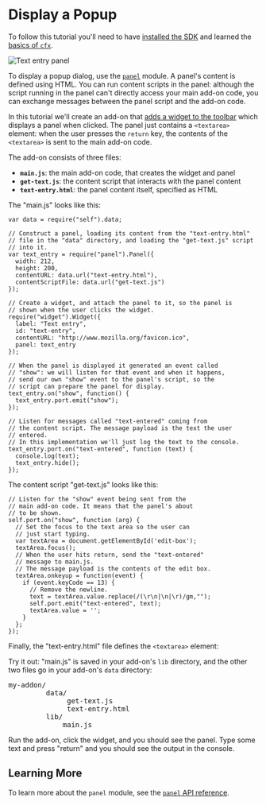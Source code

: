 <!-- This Source Code Form is subject to the terms of the Mozilla Public
   - License, v. 2.0. If a copy of the MPL was not distributed with this
   - file, You can obtain one at http://mozilla.org/MPL/2.0/. -->

# Display a Popup #

To follow this tutorial you'll need to have
[installed the SDK](dev-guide/addon-development/tutorials/installation.html)
and learned the
[basics of `cfx`](dev-guide/addon-development/tutorials/getting-started-with-cfx.html).

<img class="image-right" src="static-files/media/screenshots/text-entry-panel.png"
alt="Text entry panel">

To display a popup dialog, use the
[`panel`](packages/addon-kit.docs/panel.html) module. A panel's content is
defined using HTML. You can run content scripts in the panel: although the
script running in the panel can't directly access your main add-on code,
you can exchange messages between the panel script and the add-on code.

In this tutorial we'll create an add-on that
[adds a widget to the toolbar](dev-guide/addon-development/tutorials/adding-toolbar-button.html)
which displays a panel when clicked. The panel just contains a
`<textarea>` element: when the user presses the `return` key, the contents
of the `<textarea>` is sent to the main add-on code.

The add-on consists of three files:

* **`main.js`**: the main add-on code, that creates the widget and panel
* **`get-text.js`**: the content script that interacts with the panel content
* **`text-entry.html`**: the panel content itself, specified as HTML

The "main.js" looks like this:

    var data = require("self").data;

    // Construct a panel, loading its content from the "text-entry.html"
    // file in the "data" directory, and loading the "get-text.js" script
    // into it.
    var text_entry = require("panel").Panel({
      width: 212,
      height: 200,
      contentURL: data.url("text-entry.html"),
      contentScriptFile: data.url("get-text.js")
    });

    // Create a widget, and attach the panel to it, so the panel is
    // shown when the user clicks the widget.
    require("widget").Widget({
      label: "Text entry",
      id: "text-entry",
      contentURL: "http://www.mozilla.org/favicon.ico",
      panel: text_entry
    });

    // When the panel is displayed it generated an event called
    // "show": we will listen for that event and when it happens,
    // send our own "show" event to the panel's script, so the
    // script can prepare the panel for display.
    text_entry.on("show", function() {
      text_entry.port.emit("show");
    });

    // Listen for messages called "text-entered" coming from
    // the content script. The message payload is the text the user
    // entered.
    // In this implementation we'll just log the text to the console.
    text_entry.port.on("text-entered", function (text) {
      console.log(text);
      text_entry.hide();
    });

The content script "get-text.js" looks like this:

    // Listen for the "show" event being sent from the
    // main add-on code. It means that the panel's about
    // to be shown.
    self.port.on("show", function (arg) {
      // Set the focus to the text area so the user can
      // just start typing.
      var textArea = document.getElementById('edit-box');
      textArea.focus();
      // When the user hits return, send the "text-entered"
      // message to main.js.
      // The message payload is the contents of the edit box.
      textArea.onkeyup = function(event) {
        if (event.keyCode == 13) {
          // Remove the newline.
          text = textArea.value.replace(/(\r\n|\n|\r)/gm,"");
          self.port.emit("text-entered", text);
          textArea.value = '';
        }
      };
    });

Finally, the "text-entry.html" file defines the `<textarea>` element:

<script type="syntaxhighlighter" class="brush: html"><![CDATA[
<!DOCTYPE html PUBLIC "-//W3C//DTD XHTML 1.0 Strict//EN"
"http://www.w3.org/TR/xhtml1/DTD/xhtml1-strict.dtd">

<html xmlns="http://www.w3.org/1999/xhtml" xml:lang="en">

<head>
  <style type="text/css" media="all">
    textarea {
      margin: 10px;
    }
  </style>
</head>

<body>
  <textarea rows="10" cols="20" id="edit-box"></textarea>
</body>

</html>
]]>
</script>

Try it out: "main.js" is saved in your add-on's `lib` directory,
and the other two files go in your add-on's `data` directory:

<pre>
my-addon/
         data/
              get-text.js
              text-entry.html
         lib/
             main.js
</pre>

Run the add-on, click the widget, and you should see the panel.
Type some text and press "return" and you should see the output
in the console.

## Learning More ##

To learn more about the `panel` module, see the
[`panel` API reference](packages/addon-kit/docs/panel.html).
